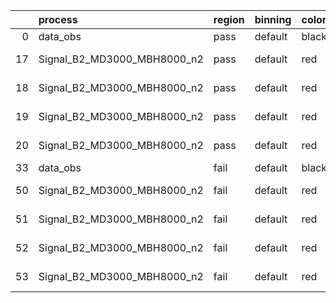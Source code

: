 |    | process                     | region   | binning   | color   | process_type   |   scale | variation   | source_filename                                                      | source_histname    | alias                       | title     |   combine_idx |     lnN |   shapes | syst_type   | direction   | variation_alias   |
|---:|:----------------------------|:---------|:----------|:--------|:---------------|--------:|:------------|:---------------------------------------------------------------------|:-------------------|:----------------------------|:----------|--------------:|--------:|---------:|:------------|:------------|:------------------|
|  0 | data_obs                    | pass     | default   | black   | DATA           |       1 | nominal     | ./histograms_for_2DAlphabet_v18//BH_Data.root                        | hpass              | Data                        | Data      |           nan | nan     |      nan | nan         | nan         | nan               |
| 17 | Signal_B2_MD3000_MBH8000_n2 | pass     | default   | red     | SIGNAL         |       1 | lumi        | ./histograms_for_2DAlphabet_v18//BH_Signal_B2_MD3000_MBH8000_n2.root | hpass              | Signal_B2_MD3000_MBH8000_n2 | BH signal |           nan |   1.016 |      nan | lnN         | nan         | nan               |
| 18 | Signal_B2_MD3000_MBH8000_n2 | pass     | default   | red     | SIGNAL         |       1 | SVM         | ./histograms_for_2DAlphabet_v18//BH_Signal_B2_MD3000_MBH8000_n2.root | hpass_SVMsyst_up   | Signal_B2_MD3000_MBH8000_n2 | BH signal |           nan | nan     |        1 | shapes      | Up          | SVMsyst           |
| 19 | Signal_B2_MD3000_MBH8000_n2 | pass     | default   | red     | SIGNAL         |       1 | SVM         | ./histograms_for_2DAlphabet_v18//BH_Signal_B2_MD3000_MBH8000_n2.root | hpass_SVMsyst_down | Signal_B2_MD3000_MBH8000_n2 | BH signal |           nan | nan     |        1 | shapes      | Down        | SVMsyst           |
| 20 | Signal_B2_MD3000_MBH8000_n2 | pass     | default   | red     | SIGNAL         |       1 | nominal     | ./histograms_for_2DAlphabet_v18//BH_Signal_B2_MD3000_MBH8000_n2.root | hpass              | Signal_B2_MD3000_MBH8000_n2 | BH signal |           nan | nan     |      nan | nan         | nan         | nan               |
| 33 | data_obs                    | fail     | default   | black   | DATA           |       1 | nominal     | ./histograms_for_2DAlphabet_v18//BH_Data.root                        | hfail              | Data                        | Data      |           nan | nan     |      nan | nan         | nan         | nan               |
| 50 | Signal_B2_MD3000_MBH8000_n2 | fail     | default   | red     | SIGNAL         |       1 | lumi        | ./histograms_for_2DAlphabet_v18//BH_Signal_B2_MD3000_MBH8000_n2.root | hfail              | Signal_B2_MD3000_MBH8000_n2 | BH signal |           nan |   1.016 |      nan | lnN         | nan         | nan               |
| 51 | Signal_B2_MD3000_MBH8000_n2 | fail     | default   | red     | SIGNAL         |       1 | SVM         | ./histograms_for_2DAlphabet_v18//BH_Signal_B2_MD3000_MBH8000_n2.root | hfail_SVMsyst_up   | Signal_B2_MD3000_MBH8000_n2 | BH signal |           nan | nan     |        1 | shapes      | Up          | SVMsyst           |
| 52 | Signal_B2_MD3000_MBH8000_n2 | fail     | default   | red     | SIGNAL         |       1 | SVM         | ./histograms_for_2DAlphabet_v18//BH_Signal_B2_MD3000_MBH8000_n2.root | hfail_SVMsyst_down | Signal_B2_MD3000_MBH8000_n2 | BH signal |           nan | nan     |        1 | shapes      | Down        | SVMsyst           |
| 53 | Signal_B2_MD3000_MBH8000_n2 | fail     | default   | red     | SIGNAL         |       1 | nominal     | ./histograms_for_2DAlphabet_v18//BH_Signal_B2_MD3000_MBH8000_n2.root | hfail              | Signal_B2_MD3000_MBH8000_n2 | BH signal |           nan | nan     |      nan | nan         | nan         | nan               |